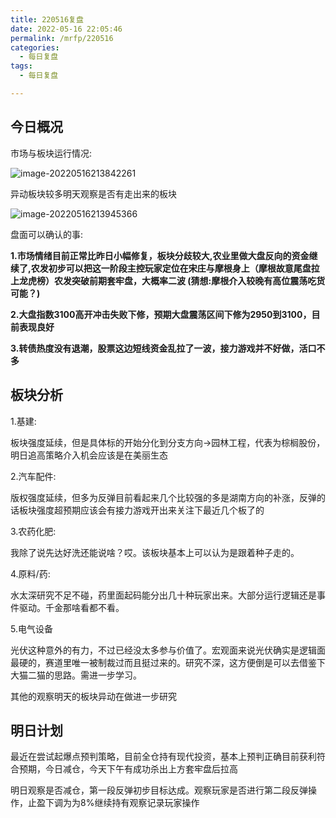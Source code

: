 ```yaml
---
title: 220516复盘
date: 2022-05-16 22:05:46
permalink: /mrfp/220516
categories: 
  - 每日复盘
tags: 
  - 每日复盘

---
```


## 今日概况

市场与板块运行情况:

![image-20220516213842261](https://cdn.jsdelivr.net/gh/nanayashiki21/picroom1/pic/image-20220516213842261.png)

异动板块较多明天观察是否有走出来的板块

![image-20220516213945366](https://cdn.jsdelivr.net/gh/nanayashiki21/picroom1/pic/image-20220516213945366.png)

盘面可以确认的事:

**1.市场情绪目前正常比昨日小幅修复，板块分歧较大,农业里做大盘反向的资金继续了,农发初步可以把这一阶段主控玩家定位在宋庄与摩根身上（摩根故意尾盘拉上龙虎榜）农发突破前期套牢盘，大概率二波 (猜想:摩根介入较晚有高位震荡吃货可能？)**

**2.大盘指数3100高开冲击失败下修，预期大盘震荡区间下修为2950到3100，目前表现良好**

**3.转债热度没有退潮，股票这边短线资金乱拉了一波，接力游戏并不好做，活口不多**



## 板块分析

1.基建:

板块强度延续，但是具体标的开始分化到分支方向→园林工程，代表为棕榈股份，明日追高策略介入机会应该是在美丽生态

2.汽车配件:

版权强度延续，但多为反弹目前看起来几个比较强的多是湖南方向的补涨，反弹的话板块强度超预期应该会有接力游戏开出来关注下最近几个板了的

3.农药化肥:

我除了说先达好洗还能说啥？哎。该板块基本上可以认为是跟着种子走的。

4.原料/药:

水太深研究不足不碰，药里面起码能分出几十种玩家出来。大部分运行逻辑还是事件驱动。千金那啥看都不看。

5.电气设备

光伏这种意外的有力，不过已经没太多参与价值了。宏观面来说光伏确实是逻辑面最硬的，赛道里唯一被制裁过而且挺过来的。研究不深，这方便倒是可以去借鉴下大猫二猫的思路。需进一步学习。

其他的观察明天的板块异动在做进一步研究

## 明日计划

最近在尝试起爆点预判策略，目前全仓持有现代投资，基本上预判正确目前获利符合预期，今日减仓，今天下午有成功杀出上方套牢盘后拉高

明日观察是否减仓，第一段反弹初步目标达成。观察玩家是否进行第二段反弹操作，止盈下调为为8%继续持有观察记录玩家操作

